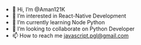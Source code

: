 - 👋 Hi, I’m @Aman121K
- 👀 I’m interested in React-Native Development
- 🌱 I’m currently learning Node Python
- 💞️ I’m looking to collaborate on Python Developer
- 📫 How to reach me javascript.pgl@gmail.com

<!---
Aman121K/Aman121K is a ✨ special ✨ repository because its `README.md` (this file) appears on your GitHub profile.
You can click the Preview link to take a look at your changes.
--->
